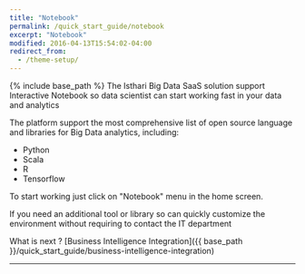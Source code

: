 ```yaml
---
title: "Notebook"
permalink: /quick_start_guide/notebook
excerpt: "Notebook"
modified: 2016-04-13T15:54:02-04:00
redirect_from:
  - /theme-setup/
---
```


{% include base_path %}
The Isthari Big Data SaaS solution support Interactive Notebook so data scientist can start working fast in your data and analytics

The platform support the most comprehensive list of open source language and libraries for Big Data analytics, including:

- Python
- Scala
- R
- Tensorflow


To start working just click on "Notebook" menu in the home screen. 

If you need an additional tool or library so can quickly customize the environment without requiring to contact the IT department

What is next ? [Business Intelligence Integration]({{ base_path }}/quick_start_guide/business-intelligence-integration)


---

